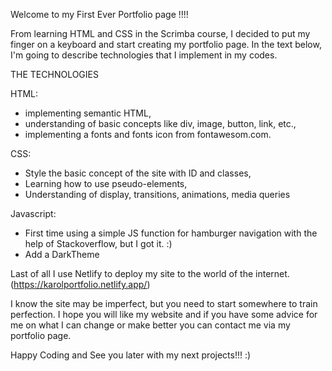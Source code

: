 Welcome to my First Ever Portfolio page !!!!


From learning HTML and CSS in the Scrimba course, I decided to put my finger on a keyboard and start creating my portfolio page. In the text below, I'm going to describe technologies that I implement in my codes.

THE TECHNOLOGIES

HTML:
  - implementing semantic HTML,
  - understanding of basic concepts like div, image, button, link, etc.,
  - implementing a fonts and fonts icon from fontawesom.com.

CSS:
  - Style the basic concept of the site with ID and classes,
  - Learning how to use pseudo-elements,
  - Understanding of display, transitions, animations, media queries

Javascript:
  - First time using a simple JS function for hamburger navigation with the help of Stackoverflow, but I got it. :)
  - Add a DarkTheme

Last of all I use Netlify to deploy my site to the world of the internet. (https://karolportfolio.netlify.app/)

I know the site may be imperfect, but you need to start somewhere to train perfection.
I hope you will like my website and if you have some advice for me on what I can change or make better you can contact me via my portfolio page.

Happy Coding and See you later with my next projects!!! :)
